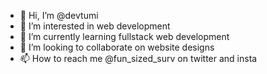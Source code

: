 - 👋 Hi, I’m @devtumi
- 👀 I’m interested in web development
- 🌱 I’m currently learning fullstack web development
- 💞️ I’m looking to collaborate on website designs
- 📫 How to reach me @fun_sized_surv on twitter and insta

<!---
devtumi/devtumi is a ✨ special ✨ repository because its `README.md` (this file) appears on your GitHub profile.
You can click the Preview link to take a look at your changes.
--->
